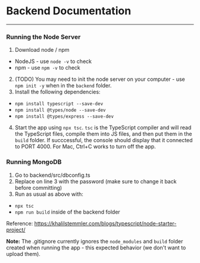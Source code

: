 # Backend Documentation
---
### Running the Node Server
1. Download node / npm
- NodeJS - use `node -v` to check
- npm - use `npm -v` to check
2. (TODO) You may need to init the node server on your computer - use `npm init -y` when in the `backend` folder.
3. Install the following dependencies:
- `npm install typescript --save-dev`
- `npm install @types/node --save-dev`
- `npm install @types/express --save-dev`
4. Start the app using `npx tsc`. `tsc` is the TypeScript compiler and will read the TypeScript files, compile them
  into JS files, and then put them in the `build` folder. If succcessful, the console should display that it connected
  to PORT 4000. For Mac, Ctrl+C works to turn off the app.

### Running MongoDB
1. Go to backend/src/dbconfig.ts
2. Replace <password> on line 3 with the password (make sure to change it back before committing)
3. Run as usual as above with:
- `npx tsc`
- `npm run build`
inside of the backend folder

Reference: https://khalilstemmler.com/blogs/typescript/node-starter-project/

**Note:** The .gitignore currently ignores the `node_modules` and `build` folder created when running the app - this
expected behavior (we don't want to upload them).
